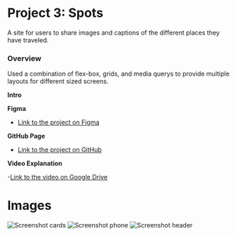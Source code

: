 # Project 3: Spots

A site for users to share images and captions of the different places they have traveled.

### Overview

Used a combination of flex-box, grids, and media querys to provide multiple layouts for different sized screens.

**Intro**

**Figma**

- [Link to the project on Figma](https://www.figma.com/file/BBNm2bC3lj8QQMHlnqRsga/Sprint-3-Project-%E2%80%94-Spots?type=design&node-id=2%3A60&mode=design&t=afgNFybdorZO6cQo-1)

**GitHub Page**

- [Link to the project on GitHub](https://gsmithpeprita.github.io/se_project_spots/)

**Video Explanation**

-[Link to the video on Google Drive](https://drive.google.com/drive/folders/1xjayiFSirmBYaG1oD-eU5i43jdUWJNNW?usp=sharing)

# **Images**

![Screenshot cards](https://github.com/user-attachments/assets/2c1d2c1b-4812-420e-9411-4436593d0a90)
![Screenshot phone](https://github.com/user-attachments/assets/1a00da53-7002-4b64-8519-58acf569614c)
![Screenshot header](https://github.com/user-attachments/assets/68d47a20-6c31-4b2d-8ba4-373bf3d8038d)
